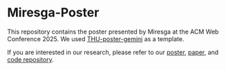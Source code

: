 # Miresga-Poster

This repository contains the poster presented by Miresga at the ACM Web Conference 2025. We used [THU-poster-gemini](https://github.com/easonyang1996/THU-poster-gemini) as a template.

If you are interested in our research, please refer to our [poster](poster.pdf), [paper](https://dl.acm.org/doi/10.1145/3696410.3714809), and [code repository](https://github.com/THUNAME/Miresga).